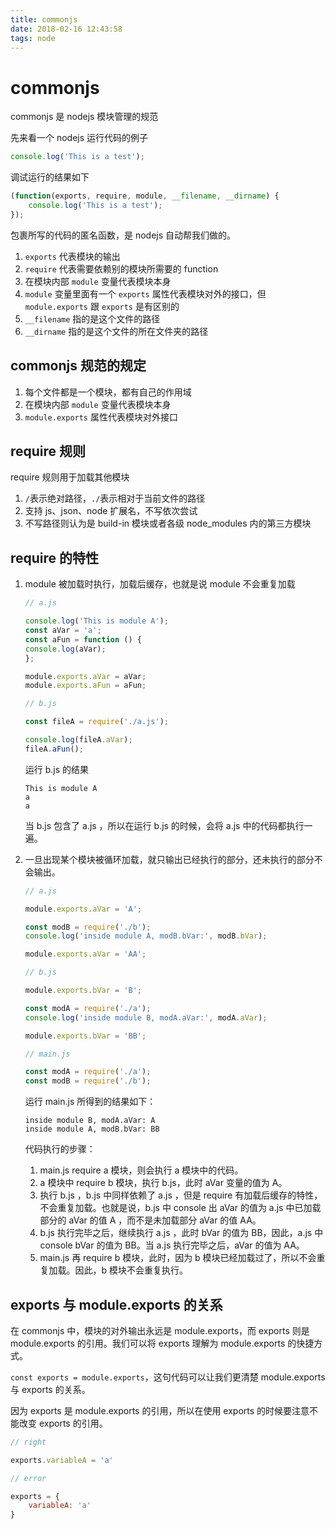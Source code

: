```yaml
---
title: commonjs
date: 2018-02-16 12:43:58
tags: node
---
```


# commonjs

commonjs 是 nodejs 模块管理的规范

先来看一个 nodejs 运行代码的例子

```js
console.log('This is a test');
```

调试运行的结果如下
```js
(function(exports, require, module, __filename, __dirname) {
    console.log('This is a test');
});
```

包裹所写的代码的匿名函数，是 nodejs 自动帮我们做的。

1. `exports` 代表模块的输出
1. `require` 代表需要依赖别的模块所需要的 function
1. 在模块内部 `module` 变量代表模块本身
1. `module` 变量里面有一个 `exports` 属性代表模块对外的接口，但 `module.exports` 跟 `exports` 是有区别的
1. `__filename` 指的是这个文件的路径
1. `__dirname` 指的是这个文件的所在文件夹的路径


## commonjs 规范的规定

1. 每个文件都是一个模块，都有自己的作用域
1. 在模块内部 `module` 变量代表模块本身
1. `module.exports` 属性代表模块对外接口

## require 规则

require 规则用于加载其他模块

1. `/`表示绝对路径，`./`表示相对于当前文件的路径
1. 支持 js、json、node 扩展名，不写依次尝试
1. 不写路径则认为是 build-in 模块或者各级 node_modules 内的第三方模块

## require 的特性

1. module 被加载时执行，加载后缓存，也就是说 module 不会重复加载

    ```js
    // a.js

    console.log('This is module A');
    const aVar = 'a';
    const aFun = function () {
    console.log(aVar);
    };

    module.exports.aVar = aVar;
    module.exports.aFun = aFun;
    ```

    ```js
    // b.js

    const fileA = require('./a.js');

    console.log(fileA.aVar);
    fileA.aFun();
    ```

    运行 b.js 的结果

    ```
    This is module A
    a
    a
    ```

    当 b.js 包含了 a.js ，所以在运行 b.js 的时候，会将 a.js 中的代码都执行一遍。

1. 一旦出现某个模块被循环加载，就只输出已经执行的部分，还未执行的部分不会输出。
    ```js
    // a.js

    module.exports.aVar = 'A';

    const modB = require('./b');
    console.log('inside module A, modB.bVar:', modB.bVar);

    module.exports.aVar = 'AA';
    ```

    ```js
    // b.js    

    module.exports.bVar = 'B';

    const modA = require('./a');
    console.log('inside module B, modA.aVar:', modA.aVar);

    module.exports.bVar = 'BB';
    ```

    ```js
    // main.js

    const modA = require('./a');
    const modB = require('./b');
    ```

    运行 main.js 所得到的结果如下：

    ```
    inside module B, modA.aVar: A
    inside module A, modB.bVar: BB
    ```

    代码执行的步骤：
    1. main.js require a 模块，则会执行 a 模块中的代码。
    1. a 模块中 require b 模块，执行 b.js，此时 aVar 变量的值为 A。
    1. 执行 b.js ，b.js 中同样依赖了 a.js ，但是 require 有加载后缓存的特性，不会重复加载。也就是说，b.js 中 console 出 aVar 的值为 a.js 中已加载部分的 aVar 的值 A ，而不是未加载部分 aVar 的值 AA。
    1. b.js 执行完毕之后，继续执行 a.js ，此时 bVar 的值为 BB，因此，a.js 中 console bVar 的值为 BB。当 a.js 执行完毕之后，aVar 的值为 AA。
    1. main.js 再 require b 模块，此时，因为 b 模块已经加载过了，所以不会重复加载。因此，b 模块不会重复执行。

## exports 与 module.exports 的关系

在 commonjs 中，模块的对外输出永远是 module.exports，而 exports 则是 module.exports 的引用。我们可以将 exports 理解为 module.exports 的快捷方式。

`const exports = module.exports`，这句代码可以让我们更清楚 module.exports 与 exports 的关系。

因为 exports 是 module.exports 的引用，所以在使用 exports 的时候要注意不能改变 exports 的引用。

```js
// right

exports.variableA = 'a'

// error 

exports = {
    variableA: 'a'
}

```
